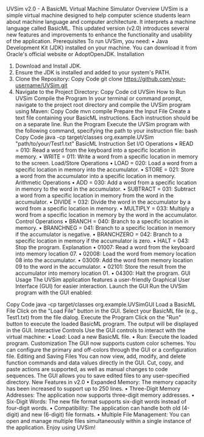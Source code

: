 UVSim v2.0 - A BasicML Virtual Machine Simulator
Overview
UVSim is a simple virtual machine designed to help computer science students learn about machine language and computer architecture. It interprets a machine language called BasicML. This updated version (v2.0) introduces several new features and improvements to enhance the functionality and usability of the application.
Prerequisites
To run UVSim, you need:
•	Java Development Kit (JDK) installed on your machine. You can download it from Oracle's official website or AdoptOpenJDK.
Installation
1.	Download and Install JDK.
2.	Ensure the JDK is installed and added to your system's PATH.
3.	Clone the Repository:
Copy Code
git clone https://github.com/your-username/UVSim.git
4.	Navigate to the Project Directory:
Copy Code
cd UVSim
How to Run UVSim
Compile the Program
In your terminal or command prompt, navigate to the project root directory and compile the UVSim program using Maven:
Copy Code
mvn compile
Prepare the Input File
Create a text file containing your BasicML instructions. Each instruction should be on a separate line.
Run the Program
Execute the UVSim program with the following command, specifying the path to your instruction file:
bash
Copy Code
java -cp target/classes org.example.UVSim "path/to/your/Test1.txt"
BasicML Instruction Set
I/O Operations
•	READ = 010: Read a word from the keyboard into a specific location in memory.
•	WRITE = 011: Write a word from a specific location in memory to the screen.
Load/Store Operations
•	LOAD = 020: Load a word from a specific location in memory into the accumulator.
•	STORE = 021: Store a word from the accumulator into a specific location in memory.
Arithmetic Operations
•	ADD = 030: Add a word from a specific location in memory to the word in the accumulator.
•	SUBTRACT = 031: Subtract a word from a specific location in memory from the word in the accumulator.
•	DIVIDE = 032: Divide the word in the accumulator by a word from a specific location in memory.
•	MULTIPLY = 033: Multiply a word from a specific location in memory by the word in the accumulator.
Control Operations
•	BRANCH = 040: Branch to a specific location in memory.
•	BRANCHNEG = 041: Branch to a specific location in memory if the accumulator is negative.
•	BRANCHZERO = 042: Branch to a specific location in memory if the accumulator is zero.
•	HALT = 043: Stop the program.
Explanation
•	01007: Read a word from the keyboard into memory location 07.
•	02008: Load the word from memory location 08 into the accumulator.
•	03009: Add the word from memory location 09 to the word in the accumulator.
•	02101: Store the result from the accumulator into memory location 01.
•	04300: Halt the program.
GUI Usage
The UVSim application features a user-friendly Graphical User Interface (GUI) for easier interaction.
Launch the GUI
Run the UVSim program with the GUI enabled:

Copy Code
java -cp target/classes org.example.UVSimGUI
Load a BasicML File
Click on the "Load File" button in the GUI.
Select your BasicML file (e.g., Test1.txt) from the file dialog.
Execute the Program
Click on the "Run" button to execute the loaded BasicML program.
The output will be displayed in the GUI.
Interactive Controls
Use the GUI controls to interact with the virtual machine:
•	Load: Load a new BasicML file.
•	Run: Execute the loaded program.
Customization
The GUI now supports custom color schemes. You can configure the primary and off-colors through the GUI or a configuration file.
Editing and Saving Files
You can now view, add, modify, and delete function commands and data values directly in the GUI.
Cut, copy, and paste actions are supported, as well as manual changes to code sequences.
The GUI allows you to save edited files to any user-specified directory.
New Features in v2.0
•	Expanded Memory: The memory capacity has been increased to support up to 250 lines.
•	Three-Digit Memory Addresses: The application now supports three-digit memory addresses.
•	Six-Digit Words: The new file format supports six-digit words instead of four-digit words.
•	Compatibility: The application can handle both old (4-digit) and new (6-digit) file formats.
•	Multiple File Management: You can open and manage multiple files simultaneously within a single instance of the application.
Enjoy using UVSim!




